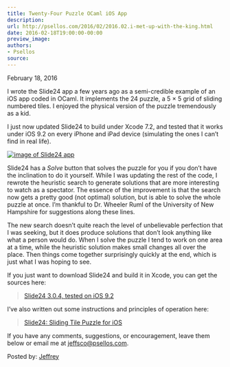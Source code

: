 ```yaml
---
title: Twenty-Four Puzzle OCaml iOS App
description:
url: http://psellos.com/2016/02/2016.02.i-met-up-with-the-king.html
date: 2016-02-18T19:00:00-00:00
preview_image:
authors:
- Psellos
source:
---
```


<div class="date">February 18, 2016</div>

<p>I wrote the Slide24 app a few years ago as a semi-credible example of an
iOS app coded in OCaml. It implements the 24 puzzle, a 5 &times; 5 grid of
sliding numbered tiles. I enjoyed the physical version of the puzzle
tremendously as a kid.</p>

<p>I just now updated Slide24 to build under Xcode 7.2, and tested that it
works under iOS 9.2 on every iPhone and iPad device (simulating the ones
I can&rsquo;t find in real life).</p>

<div class="flowaroundimg" style="margin-top: 0.4em;">
<a href="http://psellos.com/ocaml/example-app-slide24.html"><img src="http://psellos.com/images/slide243-160.png" alt="image of Slide24 app"/></a>
</div>

<p>Slide24 has a <em>Solve</em> button that solves the puzzle for you if you don&rsquo;t
have the inclination to do it yourself. While I was updating the rest of
the code, I rewrote the heuristic search to generate solutions that are
more interesting to watch as a spectator. The essence of the improvement
is that the search now gets a pretty good (not optimal) solution, but is
able to solve the whole puzzle at once. I&rsquo;m thankful to Dr. Wheeler Ruml
of the University of New Hampshire for suggestions along these lines.</p>

<p>The new search doesn&rsquo;t quite reach the level of unbelievable perfection
that I was seeking, but it does produce solutions that don&rsquo;t look
anything like what a person would do. When I solve the puzzle I tend to
work on one area at a time, while the heuristic solution makes small
changes all over the place. Then things come together surprisingly
quickly at the end, which is just what I was hoping to see.</p>

<p>If you just want to download Slide24 and build it in Xcode, you can get
the sources here:</p>

<blockquote>
  <p><a href="http://psellos.com/pub/slide24/slide24-3.0.4.tgz">Slide24 3.0.4, tested on iOS 9.2</a>  </p>
</blockquote>

<div style="clear: both"></div>

<p>I&rsquo;ve also written out some instructions and principles of operation
here:</p>

<blockquote>
  <p><a href="http://psellos.com/ocaml/example-app-slide24.html">Slide24: Sliding Tile Puzzle for iOS</a>  </p>
</blockquote>

<p>If you have any comments, suggestions, or encouragement, leave them
below or email me at <a href="mailto:jeffsco@psellos.com">jeffsco@psellos.com</a>.</p>

<p>Posted by: <a href="http://psellos.com/aboutus.html#jeffreya.scofieldphd">Jeffrey</a></p>

<p></p>

